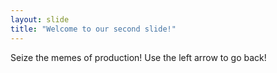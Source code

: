 ```yaml
---
layout: slide
title: "Welcome to our second slide!"
---
```

Seize the memes of production!
Use the left arrow to go back!
